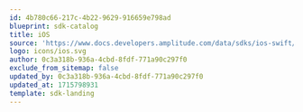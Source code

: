 ```yaml
---
id: 4b780c66-217c-4b22-9629-916659e798ad
blueprint: sdk-catalog
title: iOS
source: 'https://www.docs.developers.amplitude.com/data/sdks/ios-swift/'
logo: icons/ios.svg
author: 0c3a318b-936a-4cbd-8fdf-771a90c297f0
exclude_from_sitemap: false
updated_by: 0c3a318b-936a-4cbd-8fdf-771a90c297f0
updated_at: 1715798931
template: sdk-landing
---
```


